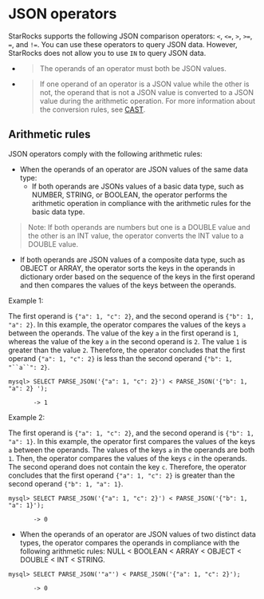 ---
---

# JSON operators

StarRocks supports the following JSON comparison operators: `<`, `<=`, `>`, `>=`, `=`, and `!=`. You can use these operators to query JSON data. However, StarRocks does not allow you to use `IN` to query JSON data.

- > The operands of an operator must both be JSON values.

- > If one operand of an operator is a JSON value while the other is not, the operand that is not a JSON value is converted to a JSON value during the arithmetic operation. For more information about the conversion rules, see [CAST](./json-query-and-processing-functions/cast.md).

## Arithmetic rules

JSON operators comply with the following arithmetic rules:

- When the operands of an operator are JSON values of the same data type:
  - If both operands are JSONs values of a basic data type, such as NUMBER, STRING, or BOOLEAN, the operator performs the arithmetic operation in compliance with the arithmetic rules for the basic data type.

> Note: If both operands are numbers but one is a DOUBLE value and the other is an INT value, the operator converts the INT value to a DOUBLE value.

- If both operands are JSON values of a composite data type, such as OBJECT or ARRAY, the operator sorts the keys in the operands in dictionary order based on the sequence of the keys in the first operand and then compares the values of the keys between the operands.

Example 1:

The first operand is `{"a": 1, "c": 2}`, and the second operand is `{"b": 1, "a": 2}`. In this example, the operator compares the values of the keys `a` between the operands. The value of the key `a` in the first operand is  `1`, whereas the value of the key `a` in the second operand is `2`. The value `1` is greater than the value `2`. Therefore, the operator concludes that the first operand `{"a": 1, "c": 2}` is less than the second operand `{"b": 1, "``a``": 2}`.

```plaintext
mysql> SELECT PARSE_JSON('{"a": 1, "c": 2}') < PARSE_JSON('{"b": 1, "a": 2} ');

       -> 1
```

Example 2:

The first operand is `{"a": 1, "c": 2}`, and the second operand is `{"b": 1, "a": 1}`. In this example, the operator first compares the values of the keys `a` between the operands. The values of the keys `a` in the operands are both  `1`. Then, the operator compares the values of the keys `c` in the operands. The second operand does not contain the key `c`. Therefore, the operator concludes that the first operand `{"a": 1, "c": 2}` is greater than the second operand `{"b": 1, "a": 1}`.

```plaintext
mysql> SELECT PARSE_JSON('{"a": 1, "c": 2}') < PARSE_JSON('{"b": 1, "a": 1}');

       -> 0
```

- When the operands of an operator are JSON values of two distinct data types, the operator compares the operands in compliance with the following arithmetic rules: NULL < BOOLEAN < ARRAY < OBJECT < DOUBLE < INT < STRING.

```plaintext
mysql> SELECT PARSE_JSON('"a"') < PARSE_JSON('{"a": 1, "c": 2}');

       -> 0
```
